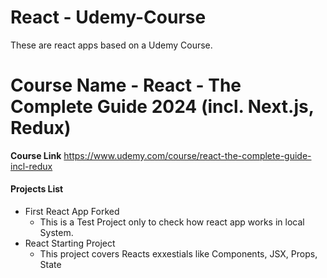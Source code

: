 # React - Udemy-Course
These are react apps based on a Udemy Course.

<h1>Course Name - React - The Complete Guide 2024 (incl. Next.js, Redux)</h1>

<b>Course Link</b>
https://www.udemy.com/course/react-the-complete-guide-incl-redux

<h4>Projects List</h4>
<ul>
  <li>First React App Forked
    <ul>
      <li>This is a Test Project only to check how react app works in local System.</li>
    </ul>
  </li>
  <li>React Starting Project
    <ul>
      <li>This project covers Reacts exxestials like Components, JSX, Props, State</li>
    </ul>
  </li>
</ul>

